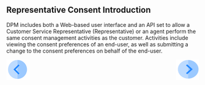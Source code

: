 ## Representative Consent Introduction

DPM includes both a Web-based user interface and an API set to allow a Customer Service Representative (Representative) or an agent perform the same consent management activities as the customer. Activities include viewing the consent preferences of an end-user, as well as submitting a change to the consent preferences on behalf of the end-user.



[![Previous](/articles/demo_project/DPM_Demo_Project/images/Previous.png)]( /articles/demo_project/DPM_Demo_Project/08_Consent/01_Consent_Main.md)[<img align="right" width="60" height="54" src="/articles/demo_project/DPM_Demo_Project/images/Next.png">](/articles/demo_project/DPM_Demo_Project/08_Consent/07_01_Representative_Consent_Tutorial.md)
